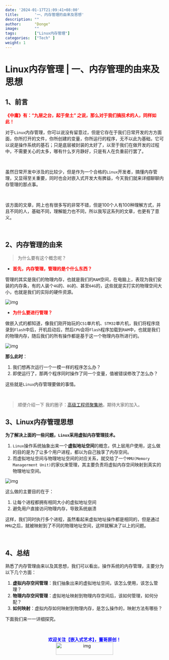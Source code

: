 ```yaml
---
date: '2024-01-17T21:09:41+08:00'
title:       '一、内存管理的由来及思想'
description: ""
author:      "Donge"
image:       ""
tags:        ["Linux内存管理"]
categories:  ["Tech" ]
weight: 1
---
```


# Linux内存管理 | 一、内存管理的由来及思想

## 1、前言

<span style="color: red;">**《中庸》有：“九层之台，起于垒土” 之说，那么对于我们搞技术的人，同样如此！**</span>

对于`Linux`内存管理，你可以说没有留意过，但是它存在于我们日常开发的方方面面，你所打开的文件，你所创建的变量，你所运行的程序，无不以此为基础，它可以说是操作系统的基石；只是底层被封装的太好了，以至于我们在做开发的过程中，不需要关心的太多，哪有什么岁月静好，只是有人在负重前行罢了。

&nbsp;

虽然日常开发中涉及的比较少，但是作为一个合格的`Linux`开发者，搞懂内存管理，又显得至关重要，同时也会对嵌入式开发大有脾益，今天我们就来详细聊聊内存管理的那点事。

&nbsp;

该方面的文章，网上也有很多写的非常不错，但是100个人有100种理解方式，并且不同的人，基础不同，理解能力也不同，所以我写这系列的文章，也更有了意义。

&nbsp;

## 2、内存管理的由来

> 为什么要有这个概念呢？

- <span style="color: red;">**首先，内存管理，管理的是个什么东西？**</span>

管理的其实是我们的物理内存，也就是我们的`RAM`空间，在电脑上，表现为我们安装的内存条，有的人装个`4G`的、`8G`的、甚至`64G`的，这些就是实打实的物理空间大小，也就是我们的实际的硬件资源。

![img](https://image-1305421143.cos.ap-nanjing.myqcloud.com/image/u=3890072658,3990799507&fm=253&fmt=auto&app=138&f=JPEG)

- <span style="color: red;">**为什么要进行管理？**</span>

做嵌入式的都知道，像我们刚开始玩的`C51`单片机、`STM32`单片机，我们将程序烧录到`Flash`中后，开机启动后，然后`CPU`会将`Flash`程序加载到`RAM`中，也就是我们的物理内存，随后我们的所有操作都是基于这一个物理内存所进行的。

![img](https://image-1305421143.cos.ap-nanjing.myqcloud.com/image/019f1f0d2d30469cbda2b8fe2cf5e622.png)

**那么此时**：

1.  我们想再次运行一个一模一样的程序怎么办？
2.  即使运行了，那两个程序同时操作了同一个变量，值被错误修改了怎么办？

这些就是`Linux`内存管理要做的事情。

&nbsp;

> 顺便介绍一下 我的圈子：[高级工程师聚集地](https://t.zsxq.com/0eUcTOhdO)，期待大家的加入。

## 3、Linux内存管理思想

**为了解决上面的一些问题，`Linux`采用虚拟内存管理技术。**

1.  `Linux`操作系统抽象出来一个**虚拟地址空间**的概念，供上层用户使用，这么做的目的是为了让多个用户进程，都以为自己独享了内存空间。
2.  而虚拟地址空间与物理地址空间的对应关系，就交给了一个`MMU(Memory Managerment Unit)`的家伙来管理，其主要负责将虚拟内存空间映射到真实的物理地址空间。

![img](https://image-1305421143.cos.ap-nanjing.myqcloud.com/image/72ab76ba697e470b8ceb14d5fc5688d9.png)

这么做的主要目的在于：

1.  让每个进程都拥有相同大小的虚拟地址空间
2.  避免用户直接访问物理内存，导致系统崩溃

这样，我们同时执行多个进程，虽然看起来虚拟地址操作都是相同的，但是通过`MMU`之后，就被映射到了不同的物理地址空间，这样就解决了以上的问题。

&nbsp;

## 4、总结

熟悉了内存管理由来以及其思想，我们可以看出，操作系统的内存管理，主要分为以下几个方面：

1.  **虚拟内存空间管理**：我们抽象出来的虚拟地址空间，该怎么使用，该怎么管理？
2.  **物理内存空间管理**：虚拟地址映射到物理内存空间后，该如何管理，如何分配？
3.  **如何映射**：虚拟内存如何映射到物理内存，是怎么操作的，映射方法有哪些？

下面我们来一一详细探究。

&nbsp;

<center><b> <font color ="blue">欢迎关注【嵌入式艺术】，董哥原创！</font></b></center>
<div align=center><img src="https://image-1305421143.cos.ap-nanjing.myqcloud.com/image/blog.png" alt="img" width = "60%" height ="10%"/>
</div>
